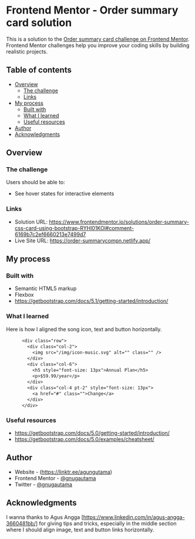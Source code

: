 # Frontend Mentor - Order summary card solution

This is a solution to the [Order summary card challenge on Frontend Mentor](https://www.frontendmentor.io/challenges/order-summary-component-QlPmajDUj). Frontend Mentor challenges help you improve your coding skills by building realistic projects. 

## Table of contents

- [Overview](#overview)
  - [The challenge](#the-challenge)
  - [Links](#links)
- [My process](#my-process)
  - [Built with](#built-with)
  - [What I learned](#what-i-learned)
  - [Useful resources](#useful-resources)
- [Author](#author)
- [Acknowledgments](#acknowledgments)


## Overview

### The challenge

Users should be able to:

- See hover states for interactive elements

### Links

- Solution URL: https://www.frontendmentor.io/solutions/order-summary-css-card-using-bootstrap-RYHl01KOl#comment-6169b7c2ef6660213e7499d7
- Live Site URL: https://order-summarycompn.netlify.app/

## My process

### Built with

- Semantic HTML5 markup
- Flexbox
- https://getbootstrap.com/docs/5.1/getting-started/introduction/


### What I learned

Here is how I aligned the song icon, text and button horizontally.

  <!--to make the middle section-->
          <div class="row">
            <div class="col-2">
              <img src="/img/icon-music.svg" alt="" class="" />
            </div>
            <div class="col-6">
              <h5 style="font-size: 13px">Annual Plan</h5>
              <p>$59.99/year</p>
            </div>
            <div class="col-4 pt-2" style="font-size: 13px">
              <a href="#" class="">Change</a>
            </div>
          </div>
   <!--end of middle section-->

### Useful resources

- https://getbootstrap.com/docs/5.0/getting-started/introduction/
- https://getbootstrap.com/docs/5.0/examples/cheatsheet/


## Author

- Website - (https://linktr.ee/agungutama)
- Frontend Mentor - [@gnugautama](https://www.frontendmentor.io/profile/gnugautama)
- Twitter - [@gnugautama](https://twitter.com/gnugautama)


## Acknowledgments

I wanna thanks to Agus Angga [https://www.linkedin.com/in/agus-angga-3660481bb/] for giving tips and tricks, especially in the middle section where I should align image, text and button links horizontally. 

